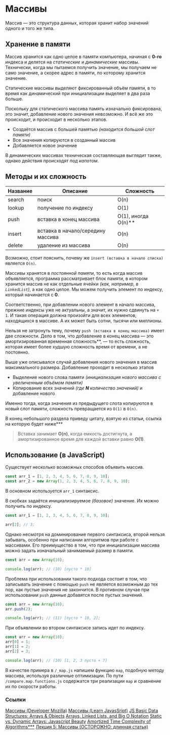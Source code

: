 # Массивы

Массив — это структура данных, которая хранит набор значений одного и того же типа.

## Хранение в памяти

Массив хранится как одно целое в памяти компьютера, начиная с **0-го** индекса и делятся на _статические_ и _динамические_ массивы. Технически, когда мы пытаемся получить значение, мы получаем не само значение, а скорее адрес в памяти, по которому хранится значение.

Статические массивы выделяют фиксированный объём памяти, в то время как динамический при инициализации выделяет в два раза больше.

Поскольку для статического массива память изначально фиксирована, это значит, добавление нового значения невозможно. И всё же это происходит, и происходит в несколько этапов.

- Создаётся массив с большей памятью _(находится большой слот памяти)_
- Все значения копируются в созданный массив
- Добавляется новое значение

В динамических массивах техническая составляющая выглядит также, однако действия происходят _под капотом_.

## Методы и их сложность

| Название | Описание                          | Сложность             |
| -------- | --------------------------------- | --------------------- |
| search   | поиск                             | O(n)                  |
| lookup   | получение по индексу              | O(1)                  |
| push     | вставка в конец массива           | O(1), иногда O(n)\*\* |
| insert   | вставка в начало/середину массива | O(n)                  |
| delete   | удаление из массива               | O(n)                  |

Возможно, стоит пояснить, почему же `insert (вставка в начало списка)` является `O(n)`.

Массивы хранятся в _постоянной памяти_, то есть когда массив объявляется, программа рассматривает блок памяти, в котором хранится массив не как отдельные ячейки _(как, например, в `LinkedList`)_, а как одно целое. Мы можем получить элемент по индексу, который начинается с **0**.

Соответственно, при добавлении нового элемент в начало массива, прежние индексы уже не актуальны, а значит, их нужно сдвинуть на `+ 1`. И такая операция должна произойти для всех элементов, находящихся в массиве. А их может быть сотни, тысячи или миллионы.

Нельзя не затронуть тему, почему `push (вставка в конец массива)` имеет две сложности. Дело в том, что добавление в конец массива — это амортизированная временная сложность\*\*, — то есть сложность, которая имеет более худшую сложность время от времени, а не постоянно.

Выше уже описывался случай добавления нового значения в массив максимального размера. Добавление проходит в несколько этапов

- Выделение нового слова памяти _(инициализация нового массива с увеличенным объёмом памяти)_
- Копирование всех значений _(где **N** количество значений)_ и добавление нового

Именно тогда, когда значения из предыдущего слота копируются в новый слот памяти, сложность превращается из `O(1)` в `O(n)`.

В конец небольшого раздела приведу цитату, взятую из статьи, ссылка на которую будет ниже\*\*\*

> Вставка занимает **O(n)**, когда емкость достигнута, а амортизированное время для каждой вставки равно **O(1)**.

## Использование (в JavaScript)

Существует несколько возможных способов объявить массив.

```javascript
const arr_1 = [1, 2, 3, 4, 5, 6, 7, 8, 9, 10];
const arr_2 = new Array(1, 2, 3, 4, 5, 6, 7, 8, 9, 10);
```

В основном используется `arr_1` синтаксис.

В скобках задаётся инициализируемое _(базовое)_ значение. Их можно получить по индексу.

```javascript
const arr_1 = [1, 2, 3, 4, 5, 6, 7, 8, 9, 10];

arr[2]; // 3;
```

Однако несмотря на доминирование первого синтаксиса, второй нельзя забывать, особенно при написании алгоритмов при работе с массивами. Его преимущество в том, что при инициализации массива можно задать изначальный занимаемый размер в памяти.

```javascript
const arr = new Array(10);

console.log(arr); // (10) [пусто * 10]
```

Проблема при использовании такого подхода состоит в том, что записывать значение с помощью `push` не является возможным до тех пор, как пустые значения не закончится. В противном случае при использовании `push` данные добавятся после пустых значений.

```javascript
const arr = new Array(10);
arr.push(2);

console.log(arr); // (11) [пусто * 10, 2];
```

При объявлении во втором синтаксисе запись идет по индексу.

```javascript
const arr = new Array(10);
arr[0] = 1;
arr[1] = 2;
arr[2] = 3;

console.log(arr); // (10) [1, 2, 3 пусто × 7]
```

В качестве примера в `/_map.js` напишем функцию `map`, подобную методу массива, используя различные оптимизации.
По пути `/compare.map.functions.js` содержатся три реализации `map` и сравнение их по скорости работы.

### Ссылки

[Массивы (Developer Mozilla)](https://developer.mozilla.org/ru/docs/Learn/JavaScript/First_steps/Arrays)
[Массивы (Learn JavasSript)](https://learn.javascript.ru/array)
[JS Basic Data Structures: Arrays & Objects](https://github.com/freeCodeCamp/CurriculumExpansion/issues/90)
[Arrays, Linked Lists, and Big O Notation](https://medium.com/@mckenziefiege/arrays-linked-lists-and-big-o-notation-486727b6259b)
[Static vs. Dynamic Arrays: Javascript Beauty](https://medium.com/@rodriguezlf4/static-vs-dynamic-arrays-javascript-beauty-f226e153cbc9)
[Amortized Time Complexity of Algorithms\*\*\*](https://medium.com/@satorusasozaki/amortized-time-in-the-time-complexity-of-an-algorithm-6dd9a5d38045)
[Лекция 5: Массивы (ОСТОРОЖНО: длинная статья)](https://sve.openscience.academy/files/04657e410e45ccd4ef2464f258b46288.pdf)
